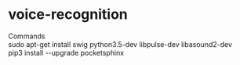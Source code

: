 # voice-recognition

Commands  
sudo apt-get install swig python3.5-dev libpulse-dev libasound2-dev  
pip3 install --upgrade pocketsphinx  
